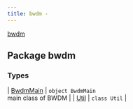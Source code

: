 ```yaml
---
title: bwdm - 
---
```


[bwdm](./index.html)

## Package bwdm

### Types

| [BwdmMain](-bwdm-main/index.html) | `object BwdmMain`<br>main class of BWDM |
| [Util](-util/index.html) | `class Util` |

